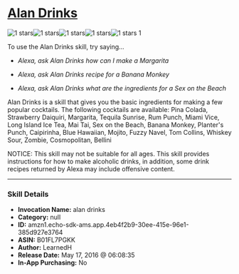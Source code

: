 # [Alan Drinks](http://alexa.amazon.com/#skills/amzn1.echo-sdk-ams.app.4eb4f2b9-30ee-415e-96e1-385d927e3764)
![1 stars](../../images/ic_star_black_18dp_1x.png)![1 stars](../../images/ic_star_border_black_18dp_1x.png)![1 stars](../../images/ic_star_border_black_18dp_1x.png)![1 stars](../../images/ic_star_border_black_18dp_1x.png)![1 stars](../../images/ic_star_border_black_18dp_1x.png) 1

To use the Alan Drinks skill, try saying...

* *Alexa, ask Alan Drinks how can I make a Margarita*

* *Alexa, ask Alan Drinks recipe for a Banana Monkey*

* *Alexa, ask Alan Drinks what are the ingredients for a Sex on the Beach*

Alan Drinks is a skill that gives you the basic ingredients for making a few popular cocktails.  The following cocktails are available: Pina Colada, Strawberry Daiquiri, Margarita, Tequila Sunrise, Rum Punch, Miami Vice, Long Island Ice Tea, Mai Tai, Sex on the Beach, Banana Monkey, Planter's Punch, Caipirinha, Blue Hawaiian, Mojito, Fuzzy Navel, Tom Collins, Whiskey Sour, Zombie, Cosmopolitan, Bellini

NOTICE: This skill may not be suitable for all ages. This skill provides instructions for how to make alcoholic drinks, in addition, some drink recipes returned by Alexa may include offensive content.

***

### Skill Details

* **Invocation Name:** alan drinks
* **Category:** null
* **ID:** amzn1.echo-sdk-ams.app.4eb4f2b9-30ee-415e-96e1-385d927e3764
* **ASIN:** B01FL7PGKK
* **Author:** LearnedH
* **Release Date:** May 17, 2016 @ 06:08:35
* **In-App Purchasing:** No
